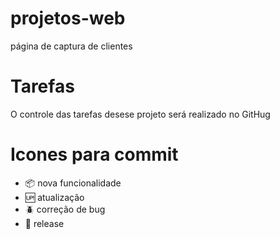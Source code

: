 # projetos-web
página de captura de clientes

# Tarefas
O controle das tarefas desese projeto será realizado no GitHug

#  Icones para commit
- :package: nova funcionalidade
- :up: atualização
- :beetle: correção de bug
- :checkered_flag: release